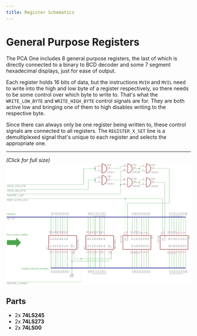 ```yaml
---
title: Register Schematics
---
```


# General Purpose Registers

The PCA One includes 8 general purpose registers, the last of which is directly connected to a binary to BCD decoder and some 7 segment hexadecimal displays, just for ease of output.

Each register holds 16 bits of data, but the instructions `MVIH` and `MVIL` need to write into the high and low byte of a register respectively, so there needs to be some control over which byte to write to. That's what the `WRITE_LOW_BYTE` and `WRITE_HIGH_BYTE` control signals are for. They are both active low and bringing one of them to high disables writing to the respective byte.

Since there can always only be one register being written to, these control signals are connected to all registers. The `REGISTER_X_SET` line is a demultiplexed signal that's unique to each register and selects the appropriate one.

---

_(Click for full size)_
[![schematics](../_images/register_module.png)](https://raw.githubusercontent.com/padarom/pca-one/master/docs/_images/register_module.png ":target=_blank")

## Parts
- 2x **74LS245** [<i class="fa fa-book"></i>](http://cdn-reichelt.de/documents/datenblatt/A240/SN74LS245-Don%23ON.pdf)
- 2x **74LS273** [<i class="fa fa-book"></i>](http://cdn-reichelt.de/documents/datenblatt/A200/LS273_REN.pdf)
- 2x **74LS00** [<i class="fa fa-book"></i>](http://cdn-reichelt.de/documents/datenblatt/A200/LS00_REN.pdf)
